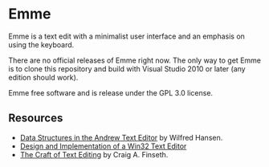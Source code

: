 # Emme

Emme is a text edit with a minimalist user interface and an emphasis on using the keyboard.

There are no official releases of Emme right now. The only way to get Emme is to clone this repository and build with Visual Studio 2010 or later (any edition should work).

Emme free software and is release under the GPL 3.0 license.

## Resources
* [Data Structures in the Andrew Text Editor](http://www.cs.cmu.edu/~wjh/papers/byte.html) by Wilfred Hansen.
* [Design and Implementation of a Win32 Text Editor](http://www.catch22.net/tuts/neatpad)
* [The Craft of Text Editing](http://www.finseth.com/craft/) by Craig A. Finseth.